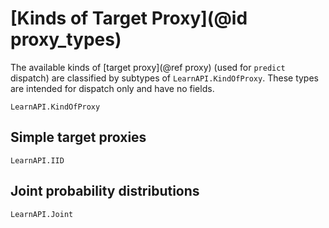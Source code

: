 # [Kinds of Target Proxy](@id proxy_types)

The available kinds of [target proxy](@ref proxy) (used for `predict` dispatch) are
classified by subtypes of `LearnAPI.KindOfProxy`. These types are intended for dispatch
only and have no fields.

```@docs
LearnAPI.KindOfProxy
```

## Simple target proxies

```@docs
LearnAPI.IID
```

## Joint probability distributions

```@docs
LearnAPI.Joint
```
